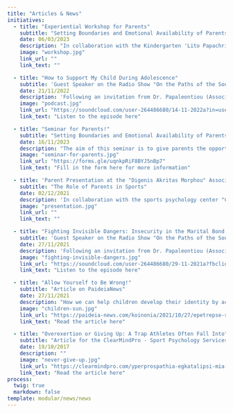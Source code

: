 ```yaml
---
title: "Articles & News"
initiatives:
  - title: "Experiential Workshop for Parents"
    subtitle: "Setting Boundaries and Emotional Availability of Parents"
    date: 06/03/2023
    description: "In collaboration with the Kindergarten 'Lito Papachristoforou/University of Cyprus Nursery', an experiential workshop was held for parents of preschool children.</br></br>We thank all the parents for sharing their experiences with the group!\n"
    image: "workshop.jpg"
    link_url: ""
    link_text: ""

  - title: "How to Support My Child During Adolescence"
    subtitle: 'Guest Speaker on the Radio Show "On the Paths of the Soul"'
    date: 21/11/2022
    description: 'Following an invitation from Dr. Papaleontiou (Associate Professor of Psychology), we spoke on the radio show "On the Paths of the Soul" about the needs of adolescents and ways parents can be supportive during this demanding developmental stage of their lives.\n'
    image: "podcast.jpg"
    link_url: "https://soundcloud.com/user-264486680/14-11-2022a?in=user-264486680/sets/dq2yqblelube"
    link_text: "Listen to the episode here"

  - title: "Seminar for Parents!"
    subtitle: "Setting Boundaries and Emotional Availability of Parents"
    date: 16/11/2023
    description: "The aim of this seminar is to give parents the opportunity to learn more about the importance of setting boundaries. Also, to practice techniques that will allow them to set limits effectively while remaining emotionally available to their children.</br></br>The nature of the seminar will be reflective and experiential!\n"
    image: "seminar-for-parents.jpg"
    link_url: "https://forms.gle/uqnkpRiF8BYJ5nBp7"
    link_text: "Fill in the form here for more information"

  - title: 'Parent Presentation at the "Digenis Akritas Morphou" Association'
    subtitle: "The Role of Parents in Sports"
    date: 02/12/2021
    description: 'In collaboration with the sports psychology center "ClearmindPro - Sport Psychology Services", we discussed practical strategies parents can use to support their children in sports.'
    image: "presentation.jpg"
    link_url: ""
    link_text: ""

  - title: "Fighting Invisible Dangers: Insecurity in the Marital Bond and Effects on Children"
    subtitle: 'Guest Speaker on the Radio Show "On the Paths of the Soul"'
    date: 27/11/2021
    description: 'Following an invitation from Dr. Papaleontiou (Associate Professor of Psychology), we spoke on the radio show "On the Paths of the Soul" about insecurity in the marital bond and potential effects on parenting.'
    image: "fighting-invisible-dangers.jpg"
    link_url: "https://soundcloud.com/user-264486680/29-11-2021a?fbclid=IwAR2tdHmLM_l4SeNUWBsdMZcu9muJg7Z3R3ed9gAAEOn5gapP_L16IOR9wnE"
    link_text: "Listen to the episode here"

  - title: "Allow Yourself to Be Wrong!"
    subtitle: "Article on PaideiaNews"
    date: 27/11/2021
    description: "How we can help children develop their identity by acknowledging our own mistakes"
    image: "children-sun.jpg"
    link_url: "https://paideia-news.com/koinonia/2021/10/27/epetrepse-ston-eayto-soy-na-einai-lathos/?fbclid=IwAR3kcBULikq0xsDurYTzMD4ltjvIUN1DEzFGlIfbDpdpSC090-tK-xL7P8w"
    link_text: "Read the article here"

  - title: "Overexertion or Giving Up: A Trap Athletes Often Fall Into"
    subtitle: "Article for the ClearMindPro - Sport Psychology Services Center"
    date: 19/10/2017
    description: ""
    image: "never-give-up.jpg"
    link_url: "https://clearmindpro.com/yperprospathia-egkatalipsi-mia-pagida-pou-sychna-peftoun-athlites/"
    link_text: "Read the article here"
process:
  twig: true
  markdown: false
template: modular/news/news
---
```

